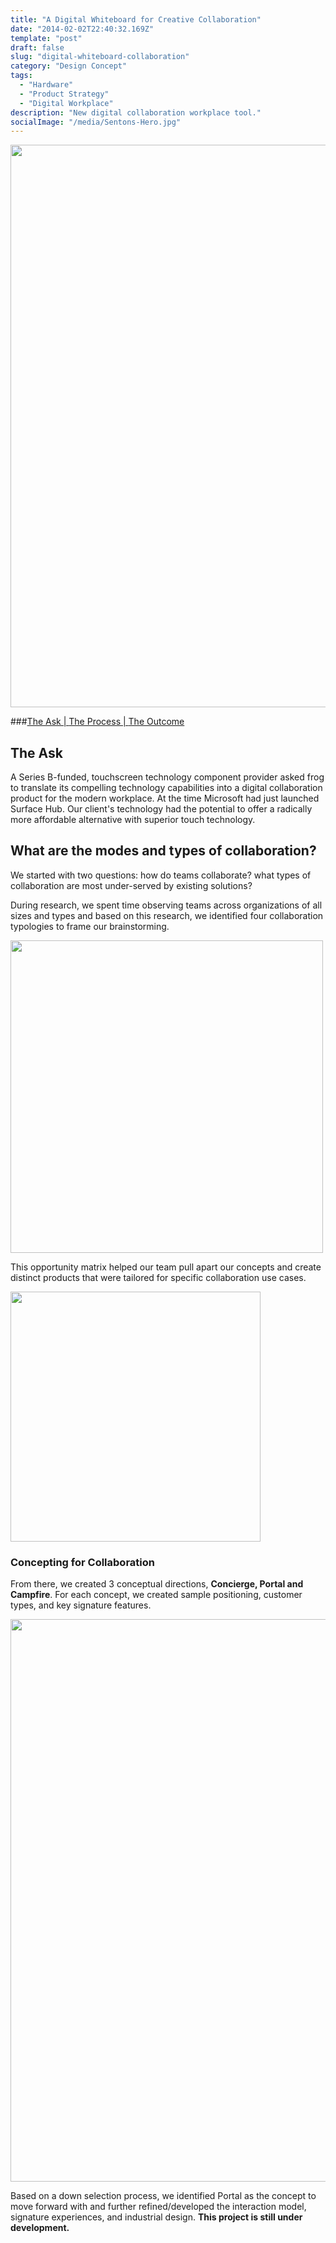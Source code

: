 ```yaml
---
title: "A Digital Whiteboard for Creative Collaboration"
date: "2014-02-02T22:40:32.169Z"
template: "post"
draft: false
slug: "digital-whiteboard-collaboration"
category: "Design Concept"
tags:
  - "Hardware"
  - "Product Strategy"
  - "Digital Workplace"
description: "New digital collaboration workplace tool."
socialImage: "/media/Sentons-Hero.jpg"
---
```


<img src="/media/Sentons-Hero.jpg" width="900" />

###[The Ask | ](#the-ask) [The Process | ](#the-process) [The Outcome](#the-outcome)

## The Ask

A Series B-funded, touchscreen technology component provider asked frog to translate its compelling technology capabilities into a digital collaboration product for the modern workplace. At the time Microsoft had just launched Surface Hub. Our client's technology had the potential to offer a radically more affordable alternative with superior touch technology.

## What are the modes and types of collaboration?

We started with two questions: how do teams collaborate? what types of collaboration are most under-served by existing solutions?

During research, we spent time observing teams across organizations of all sizes and types and based on this research, we identified four collaboration typologies to frame our brainstorming.

<img src="/media/Sentons-Collaboration-Use-Cases.jpg" width="500" />

This opportunity matrix helped our team pull apart our concepts and create distinct products that were tailored for specific collaboration use cases.

<img src="/media/Sentons-Use-Case-Framework.jpg" width="400" />

### Concepting for Collaboration

From there, we created 3 conceptual directions, **Concierge, Portal and Campfire**. For each concept, we created sample positioning, customer types, and key signature features. 

<img src="/media/Sentons-Concept-Board.jpg" width="900" />

Based on a down selection process, we identified Portal as the concept to move forward with and further refined/developed the interaction model, signature experiences, and industrial design. **This project is still under development.**


